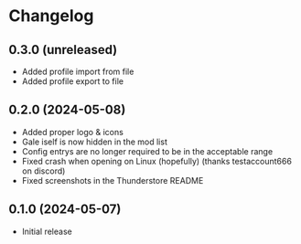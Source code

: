 # Changelog

## 0.3.0 (unreleased)

- Added profile import from file
- Added profile export to file

## 0.2.0 (2024-05-08)

- Added proper logo & icons
- Gale iself is now hidden in the mod list
- Config entrys are no longer required to be in the acceptable range
- Fixed crash when opening on Linux (hopefully) (thanks testaccount666 on discord)
- Fixed screenshots in the Thunderstore README

## 0.1.0 (2024-05-07)

- Initial release
